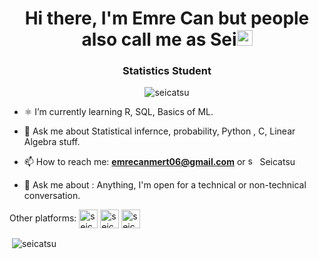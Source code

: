 <h1 align="center">Hi there, I'm Emre Can but people also call me as Sei<img src="https://media.giphy.com/media/hvRJCLFzcasrR4ia7z/giphy.gif" width="25px"></a> </h1> 

<h3 align="center"> Statistics Student </h3>

<p align="center"> <img src="https://komarev.com/ghpvc/?username=seicatsu" alt="seicatsu" /> </p>

- ⚛️ I’m currently learning R, SQL, Basics of ML.

- 💬 Ask me about Statistical infernce, probability,  Python , C, Linear Algebra stuff.

- 📫 How to reach me: **emrecanmert06@gmail.com** or <img src="https://seeklogo.com/images/D/discord-icon-new-2021-logo-09772BF096-seeklogo.com.png" height="15" width="15" alt="seicatsu" > Seicatsu

- 💬 Ask me about : Anything, I'm open for a technical or non-technical conversation.

Other platforms: 
<a href="https://kaggle.com/seicatsu" target="blank"><img align="center" src="https://pbs.twimg.com/profile_images/817234935106904064/-un1NXl3_400x400.jpg" alt="seicatsu" height="30" width="30" /></a>
<a href="https://www.linkedin.com/in/emre-can-m-73340916b/" target="blank"><img align="center" src="https://velanovascular.com/wp-content/uploads/2020/06/LinkedIn.png" alt="seicatsu" height="30" width="30" /></a>
<a href="https://sptfy.com/seicatsu" target="blank"><img align="center" src="https://www.freepnglogos.com/uploads/spotify-logo-png/spotify-brands-logo-34.png" alt="seicatsu" height="30" width="30" /></a>

<p>&nbsp;<img align="center" src="https://github-readme-stats.vercel.app/api?username=seicatsu&show_icons=true" alt="seicatsu" /></p>

<p align="center">
